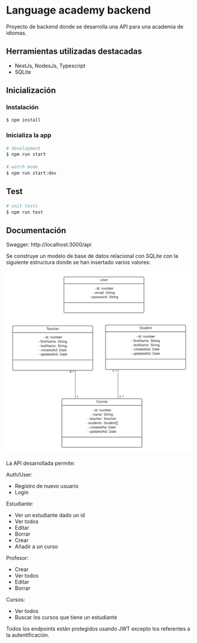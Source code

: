 
# Language academy backend

Proyecto de backend donde se desarrolla una API para una academia de idiomas.

## Herramientas utilizadas destacadas
- NestJs, NodesJs, Typescript
- SQLite


## Inicialización

### Instalación

```bash
$ npm install
```

### Inicializa la app

```bash
# development
$ npm run start

# watch mode
$ npm run start:dev

```

## Test

```bash
# unit tests
$ npm run test
```

## Documentación

Swagger: http://localhost:3000/api

Se construye un modelo de base de datos relacional con SQLite con la siguiente estructura donde se han insertado varios valores:

![Alt text](./docs/UML.png)

La API desarrollada permite:

Auth/User:
- Registro de nuevo usuario
- Login

Estudiante: 
  - Ver un estudiante dado un id
  - Ver todos
  - Editar 
  - Borrar
  - Crear
  - Añadir a un curso

Profesor: 
- Crear 
- Ver todos
- Editar
- Borrar

Cursos: 
- Ver todos
- Buscar los cursos que tiene un estudiante


Todos los endpoints están protegidos usando JWT excepto los referentes a la 
autentificación.

